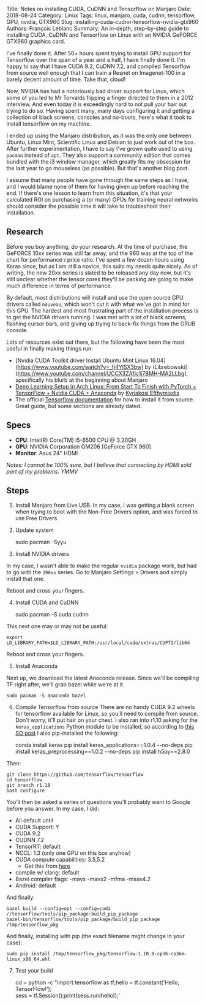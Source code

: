 Title: Notes on installing CUDA, CuDNN and Tensorflow on Manjaro
Date: 2018-08-24
Category: Linux
Tags: linux, manjaro, cuda, cudnn, tensorflow, GPU, nvidia, GTX960
Slug: installing-cuda-cudnn-tensorflow-nvidia-gtx960
Authors: François Leblanc
Summary: An in-depth, step-by-step guide to installing CUDA, CuDNN and Tensorflow on Linux with an NVIDIA GeFORCE GTX960 graphics card.

I've finally done it. After 50+ hours spent trying to install GPU support for Tensorflow over the span of a year and a half, I have finally done it. I'm happy to say that I have CUDA 9.2, CuDNN 7.2, and compiled Tensorflow from source well enough that I can train a Resnet on Imagenet-100 in a barely decent amount of time. Take that, cloud!

Now, NVIDIA has had a notoriously bad driver support for Linux, which some of you led to Mr Torvalds flipping a finger directed to them in a 2012 interview. And even today it is exceedingly hard to not pull your hair out trying to do so. Having spent many, many days configuring it and getting a collection of black screens, consoles and no-boots, here's what it took to install tensorflow on my machine.

I ended up using the Manjaro distribution, as it was the only one between Ubuntu, Linux Mint, Scientific Linux and Debian to just work out of the box. After further experimentation, I have to say I've grown quite used to using `pacman` instead of `apt`. They also support a community edition that comes bundled with the i3 window manager, which greatly fits my obsession for the last year to go mouseless (as possible). But that's another blog post.

I assume that many people have gone through the same steps as I have, and I would blame none of them for having given up before reaching the end. If there's one lesson to learn from this situation, it's that your calculated ROI on purchasing a (or many) GPUs for training neural networks should consider the possible time it will take to troubleshoot their installation.

## Research
Before you buy anything, do your research. At the time of purchase, the GeFORCE 10xx series was still far away, and the 960 was at the top of the chart for performance / price ratio. I've spent a few dozen hours using Keras since, but as I am still a novice, this suits my needs quite nicely. As of writing, the new 20xx series is slated to be released any day now, but it's still unclear whether the tensor cores they'll be packing are going to make much difference in terms of performance.

By default, most distributions will install and use the open source GPU drivers called `nouveau`, which won't cut it with what we've got in mind for this GPU. The hardest and most frustrating part of the installation process is to get the NVIDIA drivers running. I was met with a lot of black screens, flashing cursor bars, and giving up trying to back-fix things from the GRUB console.

Lots of resources exist out there, but the following have been the most useful in finally making things run:

* [Nvidia CUDA Toolkit driver Install Ubuntu Mint Linux 16.04](https://www.youtube.com/watch?v=_fj4YISX3bw] by (Librebowski](https://www.youtube.com/channel/UCCX3ZAfic1j7BMH-MA2LLbg), specifically his blurb at the beginning about Manjaro
* [Deep Learning Setup in Arch Linux: From Start To Finish with PyTorch + TensorFlow + Nvidia CUDA + Anaconda](https://medium.com/@k_efth/deep-learning-in-arch-linux-from-start-to-finish-with-pytorch-tensorflow-nvidia-cuda-9a873c2252ed) by [Kyriakosi Efthymiadis](https://medium.com/@k_efth?source=post_header_lockup)
* The official [Tensorflow documentation](https://www.tensorflow.org/install/install_sources) for how to install it from source. Great guide, but some sections are already dated.

## Specs

* **CPU**: Intel(R) Core(TM) i5-6500 CPU @ 3.20GH
* **GPU**: NVIDIA Corporation GM206 [GeForce GTX 960]
* **Monitor**: Asus 24" HDMI

*Notes: I cannot be 100% sure, but I believe that connecting by HDMI sold part of my problems. YMMV*

## Steps

1. Install Manjaro from Live USB. In my case, I was getting a blank screen when trying to boot with the Non-Free Drivers option, and was forced to use Free Drivers.
2. Update system

    sudo pacman -Syyu

3. Install NVIDIA drivers

In my case, I wasn't able to make the regular `nvidia` package work, but had to go with the `390xx` series. Go to Manjaro Settings > Drivers and simply install that one.

Reboot and cross your fingers.

4. Install CUDA and CuDNN

    sudo pacman -S cuda cudnn

This next one may or may not be useful:

    export LD_LIBRARY_PATH=$LD_LIBRARY_PATH:/usr/local/cuda/extras/CUPTI/lib64

Reboot and cross your fingers.

5. Install Anaconda

Next up, we download the latest Anaconda release. Since we'll be compiling TF right after, we'll grab bazel while we're at it.

    sudo pacman -S anaconda bazel

6. Compile Tensorflow from source
There are no handy CUDA 9.2 wheels for tensorflow available for Linux, so you'll need to compile from source. Don't worry, it'll put hair on your chest. I also ran into r1.10 asking for the `keras_applications` Python module to be installed, so according to [this SO post](https://stackoverflow.com/questions/51771039/error-compiling-tensorflow-from-source-no-module-named-keras-applications) I also pip-installed the following:

    conda install keras
    pip install keras_applications==1.0.4 --no-deps
    pip install keras_preprocessing==1.0.2 --no-deps
    pip install h5py==2.8.0

Then:

    git clone https://github.com/tensorflow/tensorflow
    cd tensorflow
    git branch r1.10
    bash configure

You'll then be asked a series of questions you'll probably want to Google before you answer. In my case, I did:

* All default until
* CUDA Support: Y
* CUDA 9.2
* CUDNN 7.2
* TensorRT: default
* NCCL: 1.3 (only one GPU on this box anyhow)
* CUDA compute capabilities: 3.5,5.2
	- Get this from [here](https://developer.nvidia.com/cuda-gpus)
* compile w/ clang: default
* Bazel compiler flags: -mavx -mavx2 -mfma -msse4.2
* Android: default 

And finally:

    bazel build --config=opt --config=cuda //tensorflow/tools/pip_package:build_pip_package
    bazel-bin/tensorflow/tools/pip_package/build_pip_package /tmp/tensorflow_pkg

And finally, installing with pip (the exact filename might change in your case):

    sudo pip install /tmp/tensorflow_pkg/tensorflow-1.10.0-cp36-cp36m-linux_x86_64.whl

7. Test your build

    cd ~
    python -c "import tensorflow as tf;hello = tf.constant('Hello, TensorFlow!');\
    sess = tf.Session();print(sess.run(hello));'

